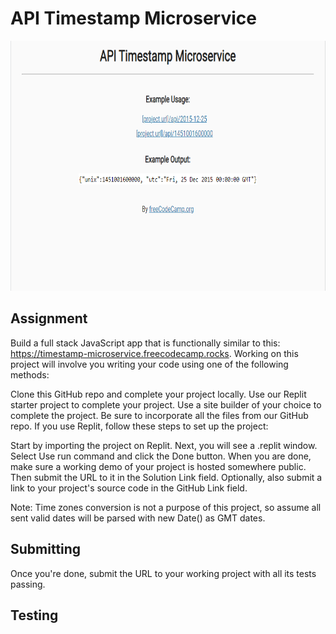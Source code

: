 # API Timestamp Microservice

<img src = "images/time.png" height = 400 width = 675> 

## Assignment

Build a full stack JavaScript app that is functionally similar to this: https://timestamp-microservice.freecodecamp.rocks. Working on this project will involve you writing your code using one of the following methods:

Clone this GitHub repo and complete your project locally.
Use our Replit starter project to complete your project.
Use a site builder of your choice to complete the project. Be sure to incorporate all the files from our GitHub repo.
If you use Replit, follow these steps to set up the project:

Start by importing the project on Replit.
Next, you will see a .replit window.
Select Use run command and click the Done button.
When you are done, make sure a working demo of your project is hosted somewhere public. Then submit the URL to it in the Solution Link field. Optionally, also submit a link to your project's source code in the GitHub Link field.

Note: Time zones conversion is not a purpose of this project, so assume all sent valid dates will be parsed with new Date() as GMT dates.

## Submitting

Once you're done, submit the URL to your working project with all its tests passing.

## Testing 
